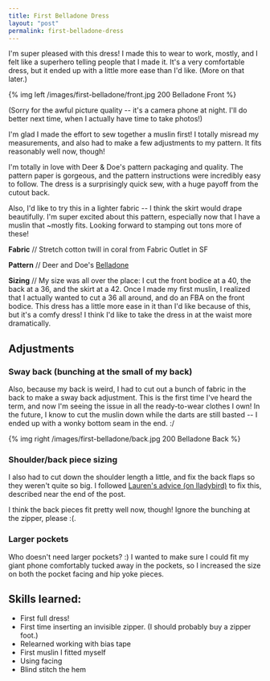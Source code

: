 ```yaml
---
title: First Belladone Dress
layout: "post"
permalink: first-belladone-dress
---
```


I'm super pleased with this dress! I made this to wear to work, mostly, and I
felt like a superhero telling people that I made it. It's a very comfortable
dress, but it ended up with a little more ease than I'd like. (More on that later.)

{% img left /images/first-belladone/front.jpg 200 Belladone Front %}

(Sorry for the awful picture quality -- it's a camera phone at night. I'll do better
next time, when I actually have time to take photos!)

I'm glad I made the effort to sew together a muslin first! I totally misread my
measurements, and also had to make a few adjustments to my pattern. It fits reasonably
well now, though!

I'm totally in love with Deer & Doe's pattern packaging and quality. The pattern paper
is gorgeous, and the pattern instructions were incredibly easy to follow. The dress
is a surprisingly quick sew, with a huge payoff from the cutout back.

Also, I'd like to try this in a lighter fabric -- I think the skirt would drape beautifully.
I'm super excited about this pattern, especially now that I have a muslin that ~mostly
fits. Looking forward to stamping out tons more of these!

**Fabric** // Stretch cotton twill in coral from Fabric Outlet in SF

**Pattern** // Deer and Doe's [Belladone](http://boutique.deer-and-doe.fr/2-dresses-belladone-dress.html)

**Sizing** //
My size was all over the place: I cut the front bodice at a 40, the back at a 36,
and the skirt at a 42. Once I made my first muslin, I realized that I actually
wanted to cut a 36 all around, and do an FBA on the front bodice. This dress has
a little more ease in it than I'd like because of this, but it's a comfy dress!
I think I'd like to take the dress in at the waist more dramatically.


## Adjustments

### Sway back (bunching at the small of my back)

  Also, because my back is weird, I had to cut out a bunch of fabric in the back to
make a sway back adjustment. This is the first time I've heard the term, and now I'm
seeing the issue in all the ready-to-wear clothes I own! In the future, I know to
cut the muslin down while the darts are still basted -- I ended up with a wonky bottom
seam in the end. :/

{% img right /images/first-belladone/back.jpg 200 Belladone Back %}

### Shoulder/back piece sizing

  I also had to cut down the shoulder length a little, and fix the back flaps so they weren't
quite so big. I followed [Lauren's advice (on lladybird)](http://lladybird.com/2013/07/29/completed-a-stripey-belladone/)
to fix this, described near the end of the post.

  I think the back pieces fit pretty well now, though! Ignore the bunching at the zipper, please :(.

### Larger pockets

  Who doesn't need larger pockets? :) I wanted to make sure I could fit my giant phone comfortably
  tucked away in the pockets, so I increased the size on both the pocket facing and hip yoke pieces.

## Skills learned:

- First full dress!
- First time inserting an invisible zipper. (I should probably buy a zipper foot.)
- Relearned working with bias tape
- First muslin I fitted myself
- Using facing
- Blind stitch the hem
